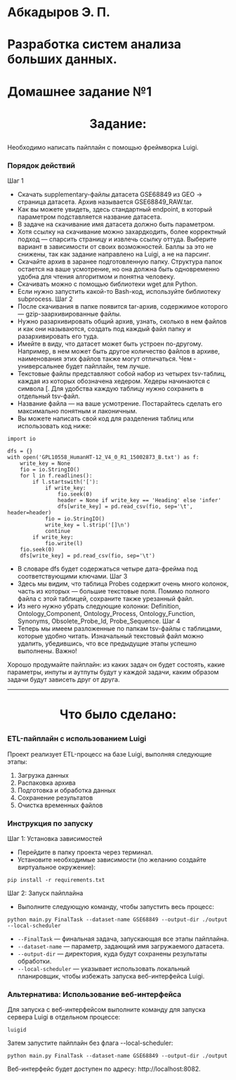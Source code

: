 # Абкадыров Э. П.
# Разработка систем анализа больших данных. 
# Домашнее задание №1 

# <p align="center">Задание:</p>





Необходимо написать пайплайн с помощью фреймворка Luigi.

### Порядок действий
Шаг 1
- Скачать supplementary-файлы датасета GSE68849 из GEO → cтраница датасета. Архив называется GSE68849_RAW.tar.
- Как вы можете увидеть, здесь стандартный endpoint, в который параметром подставляется название датасета.
- В задаче на скачивание имя датасета должно быть параметром.
- Хотя ссылку на скачивание можно захардкодить, более корректный подход — спарсить страницу и извлечь ссылку оттуда. Выберите вариант в зависимости от своих возможностей. Баллы за это не снижены, так как задание направлено на Luigi, а не на парсинг.
- Скачайте архив в заранее подготовленную папку. Структура папок остается на ваше усмотрение, но она должна быть одновременно удобна для чтения алгоритмом и понятна человеку.
- Скачивать можно с помощью библиотеки wget для Python.
- Если нужно запустить какой-то Bash-код, используйте библиотеку subprocess.
Шаг 2
- После скачивания в папке появится tar-архив, содержимое которого — gzip-заархивированные файлы.
- Нужно разархивировать общий архив, узнать, сколько в нем файлов и как они называются, создать под каждый файл папку и разархивировать его туда.
- Имейте в виду, что датасет может быть устроен по-другому. Например, в нем может быть другое количество файлов в архиве, наименования этих файлов также могут отличаться. Чем - универсальнее будет пайплайн, тем лучше.
- Текстовые файлы представляют собой набор из четырех tsv-таблиц, каждая из которых обозначена хедером. Хедеры начинаются с символа [. Для удобства каждую таблицу нужно сохранить в отдельный tsv-файл.
- Название файла — на ваше усмотрение. Постарайтесь сделать его максимально понятным и лаконичным.
- Вы можете написать свой код для разделения таблиц или использовать код ниже:

```shell
import io

dfs = {}
with open('GPL10558_HumanHT-12_V4_0_R1_15002873_B.txt') as f:
    write_key = None
    fio = io.StringIO()
    for l in f.readlines():
        if l.startswith('['):
            if write_key:
                fio.seek(0)
                header = None if write_key == 'Heading' else 'infer'
                dfs[write_key] = pd.read_csv(fio, sep='\t', header=header)
            fio = io.StringIO()
            write_key = l.strip('[]\n')
            continue
        if write_key:
            fio.write(l)
    fio.seek(0)
    dfs[write_key] = pd.read_csv(fio, sep='\t')
```
- В словаре dfs будет содержаться четыре дата-фрейма под соответствующими ключами.
Шаг 3
- Здесь мы видим, что таблица Probes содержит очень много колонок, часть из которых — большие текстовые поля. Помимо полного файла с этой таблицей, сохраните также урезанный файл.
- Из него нужно убрать следующие колонки: Definition, Ontology_Component, Ontology_Process, Ontology_Function, Synonyms, Obsolete_Probe_Id, Probe_Sequence.
Шаг 4
- Теперь мы имеем разложенные по папкам tsv-файлы с таблицами, которые удобно читать. Изначальный текстовый файл можно удалить, убедившись, что все предыдущие этапы успешно выполнены.
Важно!

Хорошо продумайте пайплайн: из каких задач он будет состоять, какие параметры, инпуты и аутпуты будут у каждой задачи, каким образом задачи будут зависеть друг от друга.

---
# <p align="center">Что было сделано:</p>


### ETL-пайплайн с использованием Luigi
Проект реализует ETL-процесс на базе Luigi, выполняя следующие этапы:

1. Загрузка данных
2. Распаковка архива
3. Подготовка и обработка данных
4. Сохранение результатов
5. Очистка временных файлов

### Инструкция по запуску
Шаг 1: Установка зависимостей
- Перейдите в папку проекта через терминал.
- Установите необходимые зависимости (по желанию создайте виртуальное окружение):
```shell
pip install -r requirements.txt  
```
Шаг 2: Запуск пайплайна
- Выполните следующую команду, чтобы запустить весь процесс:

```shell
python main.py FinalTask --dataset-name GSE68849 --output-dir ./output --local-scheduler  
```
- `--FinalTask` — финальная задача, запускающая все этапы пайплайна.
- `--dataset-name` — параметр, задающий имя загружаемого датасета.
- `--output-dir` — директория, куда будут сохранены результаты обработки.
- `--local-scheduler` — указывает использовать локальный планировщик, чтобы избежать запуска веб-интерфейса Luigi.

### Альтернатива: Использование веб-интерфейса

Для запуска с веб-интерфейсом выполните команду для запуска сервера Luigi в отдельном процессе:

```shell
luigid  
```
Затем запустите пайплайн без флага --local-scheduler:

```shell
python main.py FinalTask --dataset-name GSE68849 --output-dir ./output  
```
Веб-интерфейс будет доступен по адресу: http://localhost:8082.
